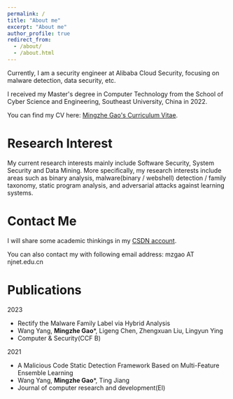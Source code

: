 ```yaml
---
permalink: /
title: "About me"
excerpt: "About me"
author_profile: true
redirect_from: 
  - /about/
  - /about.html
---
```


Currently, I am a security engineer at Alibaba Cloud Security, focusing on malware detection, data security, etc.

I received my Master's degree in Computer Technology from the School of Cyber Science and Engineering, Southeast University, China in 2022.


You can find my CV here: [Mingzhe Gao's Curriculum Vitae](../assets/Mingzhe_Gao_Resume.pdf).


Research Interest
======
My current research interests mainly include Software Security, System Security and Data Mining. More specifically, my research interests include areas such as binary analysis, malware(binary / webshell) detection / family taxonomy, static program analysis, and adversarial attacks against learning systems.


Contact Me
======

I will share some academic thinkings in my [CSDN account](https://mzgao.blog.csdn.net/).

You can also contact my with following email address: mzgao AT njnet.edu.cn


Publications
======

2023
  - Rectify the Malware Family Label via Hybrid Analysis
  - Wang Yang, **Mingzhe Gao***, Ligeng Chen, Zhengxuan Liu, Lingyun Ying
  - Computer & Security(CCF B)

2021
  - A Malicious Code Static Detection Framework Based on Multi-Feature Ensemble Learning
  - Wang Yang, **Mingzhe Gao***, Ting Jiang
  - Journal of computer research and development(EI)
